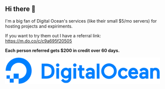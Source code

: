 ## Hi there 👋

I'm a big fan of Digital Ocean's services (like their small $5/mo servers) for hosting projects and expiriments.

If you want to try them out I have a referral link:  
https://m.do.co/c/c9a695f20505

**Each person referred gets $200 in credit over 60 days.**

![Digital Ocean](https://github.com/gunthercox/gunthercox/blob/main/assets/digital-ocean-logo.png?raw=true)
